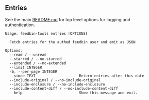 ## Entries

See the main [README.md](../README.md) for top level options for
logging and authentication.

<!-- [[[cog
import cog
from feedbin_tools import cli
from click.testing import CliRunner
runner = CliRunner()
result = runner.invoke(cli.cli, ["entries", "--help"])
help = result.output.replace("Usage: cli", "Usage: feedbin-tools")
cog.out(
    "```\n{}\n```".format(help)
)
]]] -->
```
Usage: feedbin-tools entries [OPTIONS]

  Fetch entries for the authed feedbin user and emit as JSON

Options:
  --read / --unread
  --starred / --no-starred
  --extended / --no-extended
  --limit INTEGER
  -b, --per-page INTEGER
  --since TEXT                    Return entries after this date
  --include-original / --no-include-original
  --include-enclosure / --no-include-enclosure
  --include-content-diff / --no-include-content-diff
  --help                          Show this message and exit.

```
<!-- [[[end]]] -->
